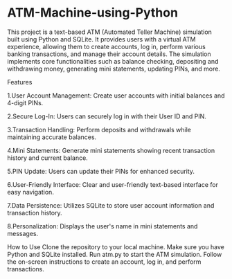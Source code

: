 # ATM-Machine-using-Python

This project is a text-based ATM (Automated Teller Machine) simulation built using Python and SQLite. It provides users with a virtual ATM experience, allowing them to create accounts, log in, perform various banking transactions, and manage their account details. The simulation implements core functionalities such as balance checking, depositing and withdrawing money, generating mini statements, updating PINs, and more.

Features

1.User Account Management: Create user accounts with initial balances and 4-digit PINs.

2.Secure Log-In: Users can securely log in with their User ID and PIN.

3.Transaction Handling: Perform deposits and withdrawals while maintaining accurate balances.

4.Mini Statements: Generate mini statements showing recent transaction history and current balance.

5.PIN Update: Users can update their PINs for enhanced security.

6.User-Friendly Interface: Clear and user-friendly text-based interface for easy navigation.

7.Data Persistence: Utilizes SQLite to store user account information and transaction history.

8.Personalization: Displays the user's name in mini statements and messages.


How to Use
  Clone the repository to your local machine.
  Make sure you have Python and SQLite installed.
  Run atm.py to start the ATM simulation.
  Follow the on-screen instructions to create an account, log in, and perform transactions.
